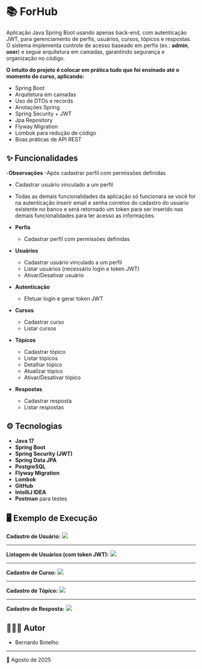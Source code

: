 # 📚 ForHub

Aplicação Java Spring Boot usando apenas back-end, com autenticação JWT, para gerenciamento de perfis, usuários, cursos, tópicos e respostas.  
O sistema implementa controle de acesso baseado em perfis (ex.: **admin**, **user**) e segue arquitetura em camadas, garantindo segurança e organização no código.

**O intuito do projeto é colocar em prática tudo que foi ensinado até o momento do curso, aplicando:**
- Spring Boot
- Arquitetura em camadas
- Uso de DTOs e records
- Anotações Spring
- Spring Security + JWT
- Jpa Repository
- Flyway Migration
- Lombok para redução de código
- Boas práticas de API REST

## ✨ Funcionalidades

-**Observações**
-Após cadastrar perfil com permissões definidas
- Cadastrar usuário vinculado a um perfil
- Todas as demais funcionalidades da aplicação só funcionara se você for na autenticação inserir email e senha corretos do cadastro do usuario existente no banco e será retornado um token para ser inserido nas demais funcionalidades para ter acesso as informações.

- **Perfis**
  - Cadastrar perfil com permissões definidas

- **Usuários**
  - Cadastrar usuário vinculado a um perfil
  - Listar usuários (necessário login e token JWT)
  - Ativar/Desativar usuário

- **Autenticação**
  - Efetuar login e gerar token JWT

- **Cursos**
  - Cadastrar curso
  - Listar cursos

- **Tópicos**
  - Cadastrar tópico
  - Listar tópicos
  - Detalhar tópico
  - Atualizar tópico
  - Ativar/Desativar tópico

- **Respostas**
  - Cadastrar resposta
  - Listar respostas

## ⚙️ Tecnologias

- **Java 17**
- **Spring Boot**
- **Spring Security (JWT)**
- **Spring Data JPA**
- **PostgreSQL**
- **Flyway Migration**
- **Lombok**
- **GitHub**
- **IntelliJ IDEA**
- **Postman** para testes

## 🖥️ Exemplo de Execução

**Cadastro de Usuário:**
![](imagens/cadastro-usuario.png)

---

**Listagem de Usuários (com token JWT):**
![](imagens/lista-usuarios.png)

---

**Cadastro de Curso:**
![](imagens/cadastro-curso.png)

---

**Cadastro de Tópico:**
![](imagens/cadastro-topico.png)

---

**Cadastro de Resposta:**
![](imagens/cadastro-resposta.png)

## 👨🏻‍💻 Autor

- Bernardo Botelho

---

📅 Agosto de 2025
